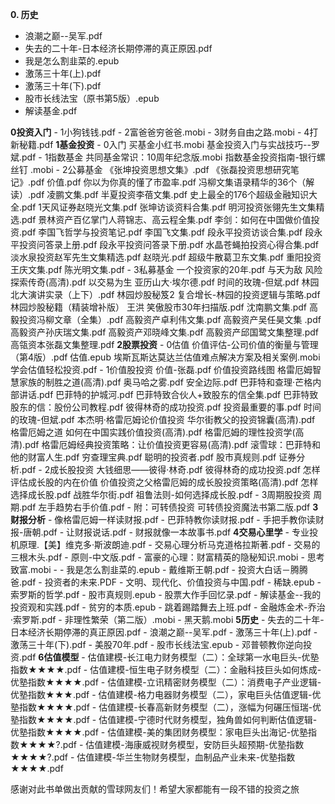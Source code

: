 **0. 历史**
- 浪潮之巅--吴军.pdf
- 失去的二十年-日本经济长期停滞的真正原因.pdf
- 我是怎么割韭菜的.epub
- 激荡三十年(上).pdf
- 激荡三十年(下).pdf
- 股市长线法宝（原书第5版）.epub
- 解读基金.pdf
 
**0投资入门**
	- 1小狗钱钱.pdf
 	- 2富爸爸穷爸爸.mobi
	- 3财务自由之路.mobi
	- 4打新秘籍.pdf
**1基金投资**
	- 0入门
 		买基金小红书.mobi
 		基金投资入门与实战技巧--罗斌.pdf
 	- 1指数基金
		共同基金常识：10周年纪念版.mobi
		指数基金投资指南-银行螺丝钉 .mobi
	- 2公募基金
		《张坤投资思想文集》.pdf
		《张磊投资思想研究笔记》.pdf
		价值.pdf
		你以为你真的懂了市盈率.pdf
		冯柳文集语录精华的36个（解读）.pdf
		凌鹏文集.pdf
		半夏投资李蓓文集.pdf
		史上最全的176个超级金融知识大全.pdf
		1天风证券赵晓光文集.pdf
		张坤访谈资料合集.pdf
		明河投资张翎先生文集精选.pdf
		景林资产百亿掌门人蒋锦志、高云程全集.pdf
		李剑：如何在中国做价值投资.pdf
		李国飞哲学与投资笔记.pdf
		李国飞文集.pdf
		段永平投资访谈合集.pdf
		段永平投资问答录上册.pdf
		段永平投资问答录下册.pdf
		水晶苍蝇拍投资心得合集.pdf
		淡水泉投资赵军先生文集精选.pdf
		赵晓光.pdf
		超级牛散葛卫东文集.pdf
		重阳投资王庆文集.pdf
		陈光明文集.pdf
	- 3私募基金
		一个投资家的20年.pdf
		与天为敌  风险探索传奇(高清).pdf
		以交易为生 亚历山大·埃尔德.pdf
		时间的玫瑰-但斌.pdf
		林园北大演讲实录（上下）.pdf
		林园炒股秘笈2 复合增长-林园的投资逻辑与策略.pdf
		林园炒股秘籍（精装增补版） 王洪 笑傲股市30年扫描版.pdf
		沈南鹏文集.pdf
		高毅投资冯柳文章（全集）.pdf
		高毅资产卓利伟文集.pdf
		高毅资产吴任昊文集 .pdf
		高毅资产孙庆瑞文集.pdf
		高毅资产邓晓峰文集.pdf
		高毅资产邱国鹭文集整理.pdf
		高瓴资本张磊文集整理.pdf
**2股票投资**
	- 0估值
		价值评估-公司价值的衡量与管理（第4版）.pdf
		估值.epub
		埃斯瓦斯达莫达兰估值难点解决方案及相关案例.mobi
		学会估值轻松投资.pdf
	- 1价值股投资
		价值-张磊.pdf
		价值投资路线图 格雷厄姆智慧家族的制胜之道(高清).pdf
		奥马哈之雾.pdf
		安全边际.pdf
		巴菲特和查理·芒格内部讲话.pdf
		巴菲特的护城河.pdf
		巴菲特致合伙人+致股东的信全集.pdf
		巴菲特致股东的信：股份公司教程.pdf
		彼得林奇的成功投资.pdf
		投资最重要的事.pdf
		时间的玫瑰-但斌.pdf
		本杰明·格雷厄姆论价值投资 华尔街教父的投资锦囊(高清).pdf
		格雷厄姆之道  如何在中国实践价值投资(高清).pdf
		格雷厄姆的理性投资学(高清).pdf
		格雷厄姆经典投资策略：让价值投资更容易(高清).pdf
		滚雪球：巴菲特和他的财富人生.pdf
		穷查理宝典.pdf
		聪明的投资者.pdf
		股市真规则.pdf
		证券分析.pdf
	- 2成长股投资
		大钱细思——彼得·林奇.pdf
		彼得林奇的成功投资.pdf
		怎样评估成长股的内在价值 价值投资之父格雷厄姆的成长股投资策略(高清).pdf
		怎样选择成长股.pdf
		战胜华尔街.pdf
		祖鲁法则-如何选择成长股.pdf
	- 3周期股投资
		周期.pdf
		左手趋势右手价值.pdf
	- 附：可转债投资
		可转债投资魔法书第二版.pdf
**3财报分析**
	- 像格雷厄姆一样读财报.pdf
	- 巴菲特教你读财报.pdf
	- 手把手教你读财报-唐朝.pdf
	- 让财报说话.pdf
	- 财报就像一本故事书.pdf
**4交易心里学**
	- 专业投机原理.【美】维克多·斯波朗迪.pdf
	- 交易心理分析马克道格拉斯著.pdf
	- 交易的三根木头.pdf
	- 原则-中文版.pdf
	- 富豪的心理：财富精英的隐秘知识.mobi
	- 思考致富.mobi
	- - 我是怎么割韭菜的.epub
	- 戴维斯王朝.pdf
	- 投资大白话－腾腾爸.pdf
	- 投资者的未来.PDF
	- 文明、现代化、价值投资与中国.pdf
	- 稀缺.epub
	- 索罗斯的哲学.pdf
	- 股市真规则.epub
	- 股票大作手回忆录.pdf
	- 解读基金--我的投资观和实践.pdf
	- 贫穷的本质.epub
	- 跳着踢踏舞去上班.pdf
	- 金融炼金术-乔治·索罗斯.pdf
	- 非理性繁荣（第二版）.mobi
	- 黑天鹅.mobi
**5历史**
	- 失去的二十年-日本经济长期停滞的真正原因.pdf
	- 浪潮之巅--吴军.pdf
	- 激荡三十年(上).pdf
	- 激荡三十年(下).pdf
	- 美股70年.pdf
	- 股市长线法宝.epub
	- 邓普顿教你逆向投资.pdf
**6估值模型**
	- 估值建模-长江电力财务模型（二）：全球第一水电巨头-优塾指数★★★★.pdf
	- 估值建模-恒生电子财务模型（二）：金融科技巨头如何炼成-优塾指数★★★★.pdf
	- 估值建模-立讯精密财务模型（二）：消费电子产业逻辑-优塾指数★★★.pdf
	- 估值建模-格力电器财务模型（二），家电巨头估值逻辑-优塾指数★★★★.pdf
	- 估值建模-长春高新财务模型（二），涨幅为何碾压恒瑞-优塾指数★★★★.pdf
	- 估值建模-宁德时代财务模型，独角兽如何判断估值逻辑-优塾指数★★★★.pdf
	- 估值建模-美的集团财务模型：家电巨头出海记-优塾指数★★★★?.pdf
	- 估值建模-海康威视财务模型，安防巨头超预期-优塾指数★★★★?.pdf
	- 估值建模-华兰生物财务模型，血制品产业未来-优塾指数★★★★.pdf

感谢对此书单做出贡献的雪球网友们！希望大家都能有一段不错的投资之旅

